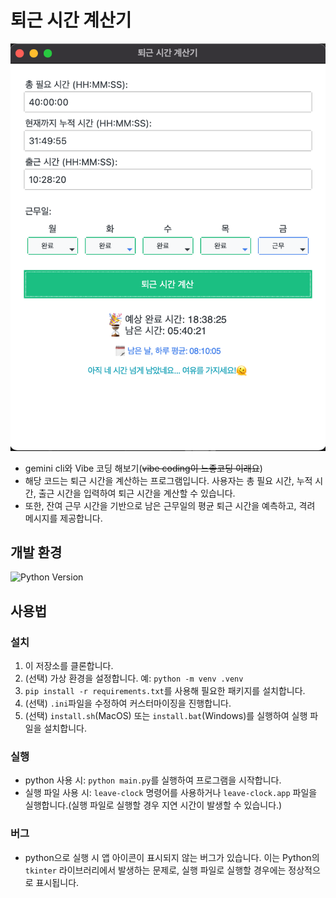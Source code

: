 # 퇴근 시간 계산기

<img src="app.png" alt="Leave Clock App">

- gemini cli와 Vibe 코딩 해보기(~~vibe coding이 느좋코딩 이래요~~)
- 해당 코드는 퇴근 시간을 계산하는 프로그램입니다. 사용자는 총 필요 시간, 누적 시간, 출근 시간을 입력하여 퇴근 시간을 계산할 수 있습니다.
- 또한, 잔여 근무 시간을 기반으로 남은 근무일의 평균 퇴근 시간을 예측하고, 격려 메시지를 제공합니다.

## 개발 환경

<img src="https://img.shields.io/badge/Python-3.13-blue.svg" alt="Python Version">

## 사용법

### 설치

1. 이 저장소를 클론합니다.
2. (선택) 가상 환경을 설정합니다. 예: `python -m venv .venv`
3. `pip install -r requirements.txt`를 사용해 필요한 패키지를 설치합니다.
4. (선택) `.ini`파일을 수정하여 커스터마이징을 진행합니다.
5. (선택) `install.sh`(MacOS) 또는 `install.bat`(Windows)를 실행하여 실행 파일을 설치합니다.

### 실행

- python 사용 시: `python main.py`를 실행하여 프로그램을 시작합니다.
- 실행 파일 사용 시: `leave-clock` 명령어를 사용하거나 `leave-clock.app` 파일을 실행합니다.(실행 파일로 실행할 경우 지연 시간이 발생할 수 있습니다.)

### 버그

- python으로 실행 시 앱 아이콘이 표시되지 않는 버그가 있습니다. 이는 Python의 `tkinter` 라이브러리에서 발생하는 문제로, 실행 파일로 실행할 경우에는 정상적으로 표시됩니다.
